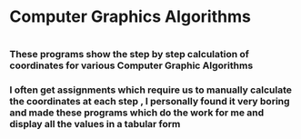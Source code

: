 <h1>Computer Graphics Algorithms<h1>
<h3>These programs show the step by step calculation of coordinates for various Computer Graphic Algorithms<h3> 
<p> I often get assignments which require us to manually calculate the coordinates at each step , I personally found it very boring and made these programs which do the work for me and display all the values in a tabular form</p>
